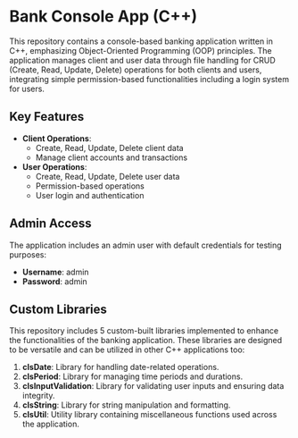 # Bank Console App (C++)

This repository contains a console-based banking application written in C++, emphasizing Object-Oriented Programming (OOP) principles. The application manages client and user data through file handling for CRUD (Create, Read, Update, Delete) operations for both clients and users, integrating simple permission-based functionalities including a login system for users.

## Key Features

- **Client Operations**:
  - Create, Read, Update, Delete client data
  - Manage client accounts and transactions
- **User Operations**:
  - Create, Read, Update, Delete user data
  - Permission-based operations
  - User login and authentication

## Admin Access

The application includes an admin user with default credentials for testing purposes:

- **Username**: admin
- **Password**: admin

## Custom Libraries

This repository includes 5 custom-built libraries implemented to enhance the functionalities of the banking application. These libraries are designed to be versatile and can be utilized in other C++ applications too:

1. **clsDate**: Library for handling date-related operations.
2. **clsPeriod**: Library for managing time periods and durations.
3. **clsInputValidation**: Library for validating user inputs and ensuring data integrity.
4. **clsString**: Library for string manipulation and formatting.
5. **clsUtil**: Utility library containing miscellaneous functions used across the application.
